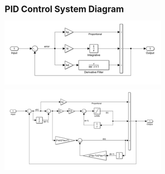 # PID Control System Diagram

![alt text](assets/PID_Continuous.jpg)

![alt text](assets/PID_Discrete.jpg)
